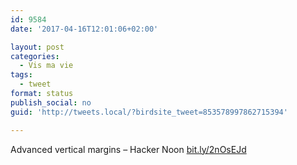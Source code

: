 ```yaml
---
id: 9584
date: '2017-04-16T12:01:06+02:00'

layout: post
categories:
  - Vis ma vie
tags:
  - tweet
format: status
publish_social: no
guid: 'http://tweets.local/?birdsite_tweet=853578997862715394'

---
```


Advanced vertical margins – Hacker Noon [bit.ly/2nOsEJd](http://bit.ly/2nOsEJd)